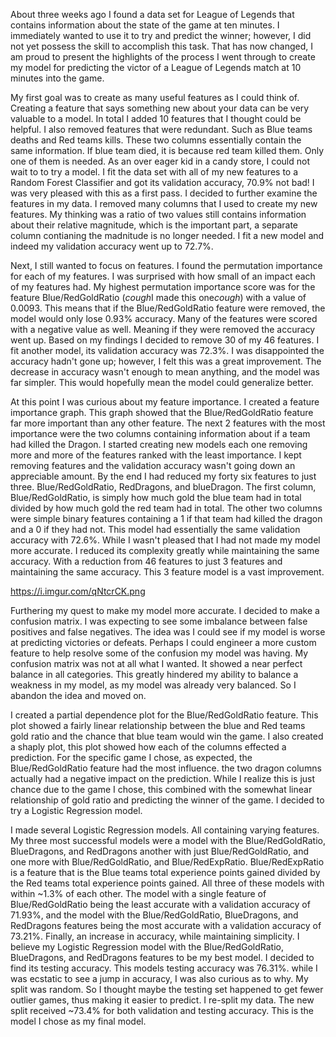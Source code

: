  About three weeks ago I found a data set for League of Legends that contains information about the state of the game at ten minutes. I immediately wanted to use it to try and predict the winner; however, I did not yet possess the skill to accomplish this task. That has now changed, I am proud to present the highlights of the process I went through to create my model for predicting the victor of a League of Legends match at 10 minutes into the game. 

  My first goal was to create as many useful features as I could think of. Creating a feature that says something new about your data can be very valuable to a model.
In total I added 10 features that I thought could be helpful. I also removed features that were redundant. Such as Blue teams deaths and Red teams kills. These two columns essentially contain the same information. If blue team died, it is because red team killed them. Only one of them is needed. As an over eager kid in a candy store, I could not wait to to try a model. I fit the data set with all of my new features to a Random Forest Classifier and got its validation accuracy, 70.9% not bad! I was very pleased with this as a first pass. I decided to further examine the features in my data. I removed many columns that I used to create my new features. My thinking was a ratio of two values still contains information about their relative magnitude, which is the important part, a separate column contianing the madnitude is no longer needed. I fit a new model and indeed my validation accuracy went up to 72.7%.

  Next, I still wanted to focus on features. I found the permutation importance for each of my features. I was surprised with how small of an impact each of my features had. My highest permutation importance score was for the feature Blue/RedGoldRatio (*cough*I made this one*cough*) with a value of 0.0093. This means that if the Blue/RedGoldRatio feature were removed, the model would only lose 0.93% accuracy. Many of the features were scored with a negative value as well. Meaning if they were removed the accuracy went up. Based on my findings I decided to remove 30 of my 46 features. I fit another model, its validation accuracy was 72.3%. I was disappointed the accuracy hadn't gone up; however, I felt this was a great improvement. The decrease in accuracy wasn't enough to mean anything, and the model was far simpler. This would hopefully mean the model could generalize better.

  At this point I was curious about my feature importance. I created a feature importance graph. This graph showed that the Blue/RedGoldRatio feature far more important than any other feature. The next 2 features with the most importance were the two columns containing information about if a team had killed the Dragon. I started creating new models each one removing more and more of the features ranked with the least importance. I kept removing features and the validation accuracy wasn't going down an appreciable amount. By the end I had reduced my forty six features to just three. Blue/RedGoldRatio, RedDragons, and blueDragon. The first column, Blue/RedGoldRatio, is simply how much gold the blue team had in total divided by how much gold the red team had in total. The other two columns were simple binary features containing a 1 if that team had killed the dragon and a 0 if they had not. This model had essentially the same validation accuracy with 72.6%. While I wasn't pleased that I had not made my model more accurate. I reduced its complexity greatly while maintaining the same accuracy. With a reduction from 46 features to just 3 features and maintaining the same accuracy. This 3 feature model is a vast improvement.

https://i.imgur.com/qNtcrCK.png

  Furthering my quest to make my model more accurate. I decided to make a confusion matrix. I was expecting to see some imbalance between false positives and false negatives. The idea was I could see if my model is worse at predicting victories or defeats. Perhaps I could engineer a more custom feature to help resolve some of the confusion my model was having. My confusion matrix was not at all what I wanted. It showed a near perfect balance in all categories. This greatly hindered my ability to balance a weakness in my model, as my model was already very balanced. So I abandon the idea and moved on.

  I created a partial dependence plot for the Blue/RedGoldRatio feature. This plot showed a fairly linear relationship between the blue and Red teams gold ratio and the chance that blue team would win the game. I also created a shaply plot, this plot showed how each of the columns effected a prediction. For the specific game I chose, as expected, the Blue/RedGoldRatio feature had the most influence. the two dragon columns actually had a negative impact on the prediction. While I realize this is just chance due to the game I chose, this combined with the somewhat linear relationship of gold ratio and predicting the winner of the game. I decided to try a Logistic Regression model.

  I made several Logistic Regression models. All containing varying features. My three most successful models were a model with the Blue/RedGoldRatio, BlueDragons, and RedDragons another with just Blue/RedGoldRatio, and one more with Blue/RedGoldRatio, and Blue/RedExpRatio. Blue/RedExpRatio is a feature that is the Blue teams total experience points gained divided by the Red teams total experience points gained. All three of these models with within ~1.3% of each other. The model with a single feature of Blue/RedGoldRatio being the least accurate with a validation accuracy of 71.93%, and the model with the Blue/RedGoldRatio, BlueDragons, and RedDragons features being the most accurate with a validation accuracy of 73.21%. Finally, an increase in accuracy, while maintaining simplicity. I believe my Logistic Regression model with the Blue/RedGoldRatio, BlueDragons, and RedDragons features to be my best model. I decided to find its testing accuracy. This models testing accuracy was 76.31%. while I was ecstatic to see a jump in accuracy, I was also curious as to why. My split was random. So I thought maybe the testing set happened to get fewer outlier games, thus making it easier to predict. I re-split my data. The new split received ~73.4% for both validation and testing accuracy. This is the model I chose as my final model.
